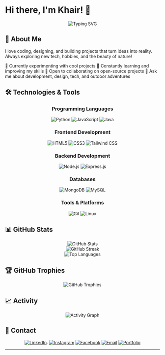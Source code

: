 # Hi there, I'm Khair! 👋

<div align="center">
  <img src="https://readme-typing-svg.herokuapp.com?font=Fira+Code&pause=1000&color=2196F3&center=true&vCenter=true&width=435&lines=Welcome+to+my+GitHub+profile!;Passionate+Developer;Always+learning+new+technologies;Building+amazing+projects" alt="Typing SVG" />
</div>

## 🚀 About Me

I love coding, designing, and building projects that turn ideas into reality. Always exploring new tech, hobbies, and the beauty of nature!

🔭 Currently experimenting with cool projects
🌱 Constantly learning and improving my skills
👯 Open to collaborating on open-source projects
💬 Ask me about development, design, tech, and outdoor adventures

## 🛠️ Technologies & Tools

<div align="center">

### Programming Languages
![Python](https://img.shields.io/badge/Python-3776AB?style=for-the-badge&logo=python&logoColor=white)
![JavaScript](https://img.shields.io/badge/JavaScript-F7DF1E?style=for-the-badge&logo=javascript&logoColor=black)
![Java](https://img.shields.io/badge/Java-ED8B00?style=for-the-badge&logo=java&logoColor=white)

### Frontend Development
![HTML5](https://img.shields.io/badge/HTML5-E34F26?style=for-the-badge&logo=html5&logoColor=white)
![CSS3](https://img.shields.io/badge/CSS3-1572B6?style=for-the-badge&logo=css3&logoColor=white)
![Tailwind CSS](https://img.shields.io/badge/Tailwind%20CSS-%2338B2AC.svg?logo=tailwind-css&logoColor=white)


### Backend Development
![Node.js](https://img.shields.io/badge/Node.js-43853D?style=for-the-badge&logo=node.js&logoColor=white)
![Express.js](https://img.shields.io/badge/Express.js-404D59?style=for-the-badge)

### Databases
![MongoDB](https://img.shields.io/badge/MongoDB-4EA94B?style=for-the-badge&logo=mongodb&logoColor=white)
![MySQL](https://img.shields.io/badge/MySQL-00000F?style=for-the-badge&logo=mysql&logoColor=white)

### Tools & Platforms
![Git](https://img.shields.io/badge/Git-F05032?style=for-the-badge&logo=git&logoColor=white)
![Linux](https://img.shields.io/badge/Linux-FCC624?style=for-the-badge&logo=linux&logoColor=black)

</div>

## 📊 GitHub Stats

<div align="center">
  <img src="https://github-readme-stats.vercel.app/api?username=khair0001&show_icons=true&theme=radical&hide_border=true&count_private=true" alt="GitHub Stats" />
</div>

<div align="center">
  <img src="https://github-readme-streak-stats.herokuapp.com/?user=khair0001&theme=radical&hide_border=true" alt="GitHub Streak" />
</div>

<div align="center">
  <img src="https://github-readme-stats.vercel.app/api/top-langs/?username=khair0001&layout=compact&theme=radical&hide_border=true" alt="Top Languages" />
</div>

## 🏆 GitHub Trophies
<div align="center">
  <img src="https://github-profile-trophy.vercel.app/?username=khair0001&theme=radical&no-frame=true&no-bg=false&margin-w=4" alt="GitHub Trophies" />
</div>

## 📈 Activity
<div align="center">
  <img src="https://github-readme-activity-graph.vercel.app/graph?username=khair0001&theme=react-dark&hide_border=true" alt="Activity Graph" />
</div>

## 🤝 Contact

<div align="center">

[![LinkedIn](https://img.shields.io/badge/LinkedIn-0077B5?style=for-the-badge&logo=linkedin&logoColor=white)](https://www.linkedin.com/in/ahmad-muslihul-khair-89125a325/).
[![Instagram](https://img.shields.io/badge/Instagram-%23E4405F.svg?logo=Instagram&logoColor=white)](https://www.instagram.com/khair_014/)
[![Facebook](https://img.shields.io/badge/Facebook-%231877F2.svg?logo=Facebook&logoColor=white)](https://www.facebook.com/satria.alvin.963)
[![Email](https://img.shields.io/badge/Email-D14836?style=for-the-badge&logo=gmail&logoColor=white)](mailto:ahmadmuslihulkhair@email.com)
[![Portfolio](https://img.shields.io/badge/Portfolio-000000?style=for-the-badge&logo=About.me&logoColor=white)](https://khair0001.github.io)

</div>

---
